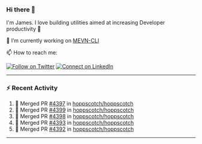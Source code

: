 ### Hi there 👋

I'm James. I love building utilities aimed at increasing Developer productivity :raised_hands: 

🔭 I’m currently working on [MEVN-CLI](https://github.com/madlabsinc/mevn-cli)

📫 How to reach me:

[![Follow on Twitter](https://img.shields.io/badge/--twitter?label=Twitter&logo=Twitter&style=social)](https://twitter.com/james_madhacks) [![Connect on LinkedIn](https://img.shields.io/badge/--linkedin?label=LinkedIn&logo=LinkedIn&style=social)](https://www.linkedin.com/in/jamesgeorge007)

---

### :zap: Recent Activity

<!--START_SECTION:activity-->
1. 🎉 Merged PR [#4397](https://github.com/hoppscotch/hoppscotch/pull/4397) in [hoppscotch/hoppscotch](https://github.com/hoppscotch/hoppscotch)
2. 🎉 Merged PR [#4399](https://github.com/hoppscotch/hoppscotch/pull/4399) in [hoppscotch/hoppscotch](https://github.com/hoppscotch/hoppscotch)
3. 🎉 Merged PR [#4398](https://github.com/hoppscotch/hoppscotch/pull/4398) in [hoppscotch/hoppscotch](https://github.com/hoppscotch/hoppscotch)
4. 🎉 Merged PR [#4393](https://github.com/hoppscotch/hoppscotch/pull/4393) in [hoppscotch/hoppscotch](https://github.com/hoppscotch/hoppscotch)
5. 🎉 Merged PR [#4392](https://github.com/hoppscotch/hoppscotch/pull/4392) in [hoppscotch/hoppscotch](https://github.com/hoppscotch/hoppscotch)
<!--END_SECTION:activity-->

---

<!--
**jamesgeorge007/jamesgeorge007** is a ✨ _special_ ✨ repository because its `README.md` (this file) appears on your GitHub profile.

Here are some ideas to get you started:

- 🌱 I’m currently learning ...
- 👯 I’m looking to collaborate on ...
- 🤔 I’m looking for help with ...
- 💬 Ask me about ...
- 😄 Pronouns: ...
- ⚡ Fun fact: ...
-->

